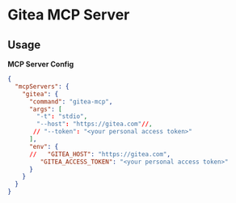 # Gitea MCP Server

## Usage

**MCP Server Config**
```json
{
  "mcpServers": {
    "gitea": {
      "command": "gitea-mcp",
      "args": [
        "-t": "stdio",
        "--host": "https://gitea.com"//,
       // "--token": "<your personal access token>"
      ],
      "env": {
      //   "GITEA_HOST": "https://gitea.com",
         "GITEA_ACCESS_TOKEN": "<your personal access token>"
      }
    }
  }
}
```
